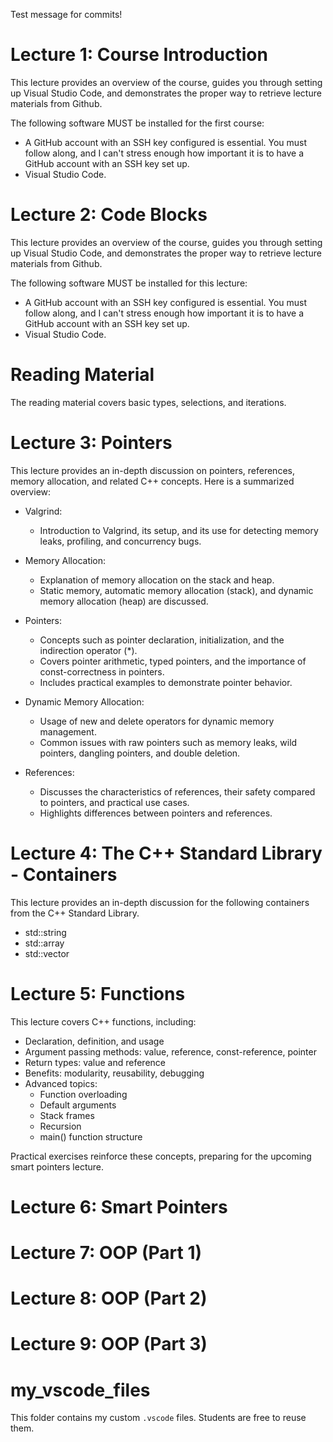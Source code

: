 Test message for commits!

# Lecture 1: Course Introduction

This lecture provides an overview of the course, guides you through setting up Visual Studio Code, and demonstrates the proper way to retrieve lecture materials from Github. 

The following software MUST be installed for the first course:

- A GitHub account with an SSH key configured is essential. You must follow along, and I can't stress enough how important it is to have a GitHub account with an SSH key set up.
- Visual Studio Code.

# Lecture 2: Code Blocks

This lecture provides an overview of the course, guides you through setting up Visual Studio Code, and demonstrates the proper way to retrieve lecture materials from Github.

The following software MUST be installed for this lecture:

- A GitHub account with an SSH key configured is essential. You must follow along, and I can't stress enough how important it is to have a GitHub account with an SSH key set up.
- Visual Studio Code.

# Reading Material

The reading material covers basic types, selections, and iterations.

# Lecture 3: Pointers

This lecture provides an in-depth discussion on pointers, references, memory allocation, and related C++ concepts. Here is a summarized overview:

* Valgrind:
    * Introduction to Valgrind, its setup, and its use for detecting memory leaks, profiling, and concurrency bugs.

* Memory Allocation:
    * Explanation of memory allocation on the stack and heap.
    * Static memory, automatic memory allocation (stack), and dynamic memory allocation (heap) are discussed.

* Pointers:
    - Concepts such as pointer declaration, initialization, and the indirection operator (*).
    - Covers pointer arithmetic, typed pointers, and the importance of const-correctness in pointers.
    - Includes practical examples to demonstrate pointer behavior.

* Dynamic Memory Allocation:

    * Usage of new and delete operators for dynamic memory management.
    * Common issues with raw pointers such as memory leaks, wild pointers, dangling pointers, and double deletion.

* References:
    * Discusses the characteristics of references, their safety compared to pointers, and practical use cases.
    * Highlights differences between pointers and references.

# Lecture 4: The C++ Standard Library - Containers

This lecture provides an in-depth discussion for the following containers from the C++ Standard Library.
  - std::string
  - std::array
  - std::vector

# Lecture 5: Functions

This lecture covers C++ functions, including:

  - Declaration, definition, and usage
  - Argument passing methods: value, reference, const-reference, pointer
  - Return types: value and reference
  - Benefits: modularity, reusability, debugging
  - Advanced topics:
    - Function overloading
    - Default arguments
    - Stack frames
    - Recursion
    - main() function structure

Practical exercises reinforce these concepts, preparing for the upcoming smart pointers lecture.

# Lecture 6: Smart Pointers

# Lecture 7: OOP (Part 1)

# Lecture 8: OOP (Part 2)

# Lecture 9: OOP (Part 3)

# my_vscode_files

This folder contains my custom `.vscode` files. Students are free to reuse them.
